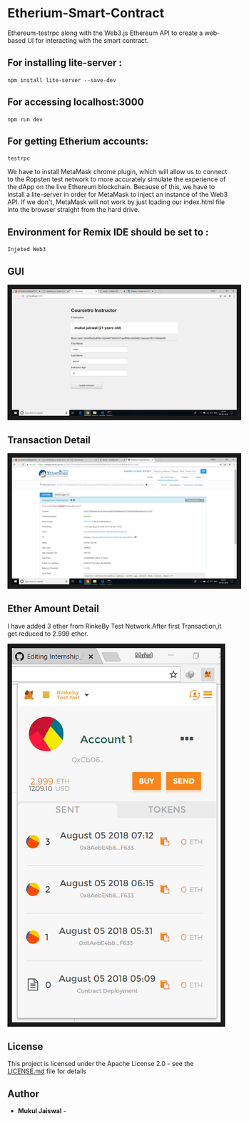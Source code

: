 # Etherium-Smart-Contract
Ethereum-testrpc along with the Web3.js Ethereum API to create a web-based UI for interacting with the smart contract.

## For installing lite-server :

```
npm install lite-server --save-dev
```
 
## For accessing localhost:3000
```
npm run dev 
```

## For getting Etherium accounts:
```
testrpc
```

We have to install MetaMask chrome plugin, which will allow us to connect to the Ropsten test network to more accurately simulate the experience of the dApp on the live Ethereum blockchain. Because of this, we have to install a lite-server in order for MetaMask to inject an instance of the Web3 API. If we don't, MetaMask will not work by just loading our index.html file into the browser straight from the hard drive.

## Environment for Remix IDE should be set to :

```
Injeted Web3
```
## GUI
<img src="frontend.png" 
alt="IMAGE ALT TEXT HERE"  border="10" />

## Transaction Detail

<img src="transaction.png" 
alt="IMAGE ALT TEXT HERE" border="10" />

## Ether Amount Detail

I have added 3 ether from RinkeBy Test Network.After first Transaction,it get reduced to 2.999 ether.

<img src="metamask.png" 
alt="IMAGE ALT TEXT HERE" border="10" style="align:center"/>

## License

This project is licensed under the Apache License 2.0  - see the [LICENSE.md](LICENSE.md) file for details

## Author

* **Mukul Jaiswal** -
